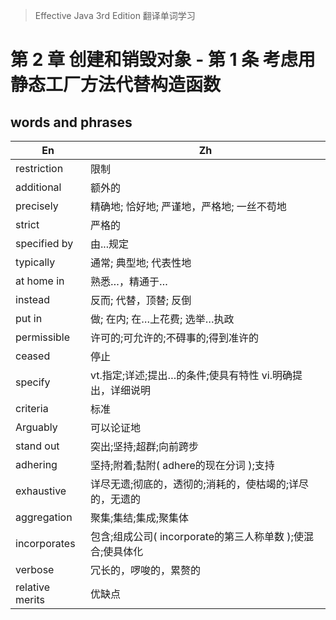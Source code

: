 > Effective Java 3rd Edition 翻译单词学习

# 第 2 章 创建和销毁对象 - 第 1 条 考虑用静态工厂方法代替构造函数


## words and phrases

En                                                  | Zh
--------------------------------------------------- | ----
restriction                                         |限制
additional                                          |额外的
precisely                                           |精确地; 恰好地; 严谨地，严格地; 一丝不苟地
strict                                              |严格的
specified by                                        |由...规定  
typically                                           |通常; 典型地; 代表性地
at home in                                          |熟悉…，精通于…
instead                                             |反而; 代替，顶替; 反倒
put in                                              |做; 在内; 在…上花费; 选举…执政
permissible                                         |许可的;可允许的;不碍事的;得到准许的
ceased                                              |停止
specify                                             |vt.指定;详述;提出…的条件;使具有特性 vi.明确提出，详细说明
criteria                                            |标准
Arguably                                            |可以论证地
stand out                                           |突出;坚持;超群;向前跨步
adhering                                            |坚持;附着;黏附( adhere的现在分词 );支持
exhaustive                                          |详尽无遗;彻底的，透彻的;消耗的，使枯竭的;详尽的，无遗的
aggregation                                         |聚集;集结;集成;聚集体
incorporates                                        |包含;组成公司( incorporate的第三人称单数 );使混合;使具体化
verbose                                             |冗长的，啰唆的，累赘的
relative merits                                     |优缺点
